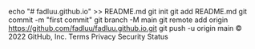 
echo "# fadluu.github.io" >> README.md
git init
git add README.md
git commit -m "first commit"
git branch -M main
git remote add origin https://github.com/fadluu/fadluu.github.io.git
git push -u origin main
© 2022 GitHub, Inc.
Terms
Privacy
Security
Status
